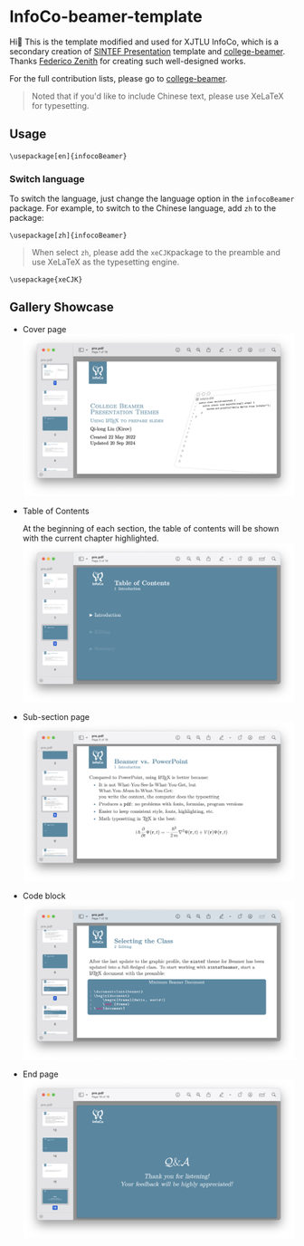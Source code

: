 # InfoCo-beamer-template

Hi👋 This is the template modified and used for XJTLU InfoCo, which is a secondary creation of [SINTEF Presentation](https://www.overleaf.com/latex/templates/sintef-presentation/jhbhdffczpnx) template and [college-beamer](https://github.com/liu-qilong/college-beamer). Thanks [Federico Zenith](federico.zenith@sintef.no) for creating such well-designed works.

For the full contribution lists, please go to [college-beamer](https://github.com/liu-qilong/college-beamer).

> Noted that if you'd like to include Chinese text, please use XeLaTeX for typesetting.

## Usage

```
\usepackage[en]{infocoBeamer}
```

### Switch language

To switch the language, just change the language option in the `infocoBeamer` package. For example, to switch to the Chinese language, add `zh` to the package:

```
\usepackage[zh]{infocoBeamer}
```

> When select `zh`, please add the `xeCJK`package to the preamble and use XeLaTeX as the typesetting engine.

```
\usepackage{xeCJK}
```

## Gallery Showcase
- Cover page
![cover](https://github.com/Zerlight/InfoCo-beamer-template/blob/main/gallery/cover.png?raw=true)
- Table of Contents

  At the beginning of each section, the table of contents will be shown with the current chapter highlighted.
![toc](https://github.com/Zerlight/InfoCo-beamer-template/blob/main/gallery/table%20of%20contents.png?raw=true)
- Sub-section page
![math](https://github.com/Zerlight/InfoCo-beamer-template/blob/main/gallery/math.png?raw=true)
- Code block
![code](https://github.com/Zerlight/InfoCo-beamer-template/blob/main/gallery/code.png?raw=true)
- End page
![end](https://github.com/Zerlight/InfoCo-beamer-template/blob/main/gallery/end.png?raw=true)
